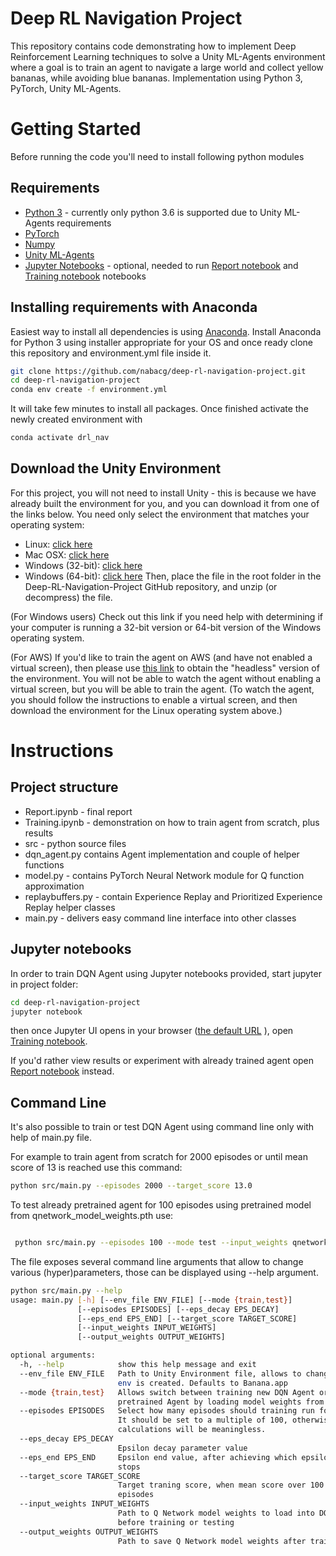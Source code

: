 # Deep RL Navigation Project
This repository contains code demonstrating how to implement Deep Reinforcement Learning techniques to solve a Unity ML-Agents environment where a goal is to  train an agent to navigate a large world and collect yellow bananas, while avoiding blue bananas. Implementation using Python 3, PyTorch, Unity ML-Agents.



# Getting Started
Before running the code you'll need to install following python modules

## Requirements 

- [Python 3](https://www.python.org/) - currently only python 3.6 is supported due to Unity ML-Agents requirements
- [PyTorch](https://www.pytorch.org)
- [Numpy](http://www.numpy.org/)
- [Unity ML-Agents](https://github.com/Unity-Technologies/ml-agents/blob/master/docs/Installation.md) 
- [Jupyter Notebooks](https://jupyter.org/) - optional, needed to run [Report notebook](Report.ipynb) and [Training notebook](Training.ipynb) notebooks

## Installing requirements with Anaconda
Easiest way to install all dependencies is using [Anaconda](https://www.anaconda.com/distribution/). Install Anaconda for Python 3 using installer appropriate for your OS and once ready clone this repository and environment.yml file inside it.

```bash
git clone https://github.com/nabacg/deep-rl-navigation-project.git
cd deep-rl-navigation-project
conda env create -f environment.yml

```
It will take few minutes to install all packages. Once finished activate the newly created environment with

```bash
conda activate drl_nav
``` 

## Download the Unity Environment
For this project, you will not need to install Unity - this is because we have already built the environment for you, and you can download it from one of the links below. You need only select the environment that matches your operating system:

 - Linux: [click here](https://s3-us-west-1.amazonaws.com/udacity-drlnd/P1/Banana/Banana_Linux.zip)
 - Mac OSX: [click here](https://s3-us-west-1.amazonaws.com/udacity-drlnd/P1/Banana/Banana.app.zip)
 - Windows (32-bit): [click here](https://s3-us-west-1.amazonaws.com/udacity-drlnd/P1/Banana/Banana_Windows_x86.zip)
 - Windows (64-bit): [click here](https://s3-us-west-1.amazonaws.com/udacity-drlnd/P1/Banana/Banana_Windows_x86_64.zip)
Then, place the file in the root folder in the Deep-RL-Navigation-Project GitHub repository, and unzip (or decompress) the file.

(For Windows users) Check out this link if you need help with determining if your computer is running a 32-bit version or 64-bit version of the Windows operating system.

(For AWS) If you'd like to train the agent on AWS (and have not enabled a virtual screen), then please use [this link](https://s3-us-west-1.amazonaws.com/udacity-drlnd/P1/Banana/Banana_Linux_NoVis.zip) to obtain the "headless" version of the environment. You will not be able to watch the agent without enabling a virtual screen, but you will be able to train the agent. (To watch the agent, you should follow the instructions to enable a virtual screen, and then download the environment for the Linux operating system above.)

# Instructions 

## Project structure


- Report.ipynb - final report 
- Training.ipynb - demonstration on how to train agent from scratch, plus results
- src - python source files
 - dqn_agent.py contains Agent implementation and couple of helper functions
 - model.py - contains PyTorch Neural Network module for Q function approximation
 - replaybuffers.py - contain Experience Replay and Prioritized Experience Replay helper classes
 - main.py - delivers easy command line interface into other classes

## Jupyter notebooks
In order to train DQN Agent using Jupyter notebooks provided, start jupyter in project folder:

```bash
cd deep-rl-navigation-project
jupyter notebook 
``` 

then once Jupyter UI opens in your browser ([the default URL](http://localhost:8888/tree/) ),  open [Training notebook](Training.ipynb). 

If you'd rather view results or experiment with already trained agent open [Report notebook](Report.ipynb) instead.

## Command Line

It's also possible to train or test DQN Agent using command line only with help of main.py file. 

For example to train agent from scratch for 2000 episodes or until mean score of 13 is reached use this command:

```bash
python src/main.py --episodes 2000 --target_score 13.0
```

 To test already pretrained agent for 100 episodes using pretrained model from  qnetwork_model_weights.pth use: 
```bash

 python src/main.py --episodes 100 --mode test --input_weights qnetwork_model_weights.pth

```

The file exposes several command line arguments that allow to change various (hyper)parameters, those can be displayed using --help argument.

```bash
python src/main.py --help
usage: main.py [-h] [--env_file ENV_FILE] [--mode {train,test}]
               [--episodes EPISODES] [--eps_decay EPS_DECAY]
               [--eps_end EPS_END] [--target_score TARGET_SCORE]
               [--input_weights INPUT_WEIGHTS]
               [--output_weights OUTPUT_WEIGHTS]

optional arguments:
  -h, --help            show this help message and exit
  --env_file ENV_FILE   Path to Unity Environment file, allows to change which
                        env is created. Defaults to Banana.app
  --mode {train,test}   Allows switch between training new DQN Agent or test
                        pretrained Agent by loading model weights from file
  --episodes EPISODES   Select how many episodes should training run for.
                        It should be set to a multiple of 100, otherwise target mean score
                        calculations will be meaningless.
  --eps_decay EPS_DECAY
                        Epsilon decay parameter value
  --eps_end EPS_END     Epsilon end value, after achieving which epsilon decay
                        stops
  --target_score TARGET_SCORE
                        Target traning score, when mean score over 100
                        episodes
  --input_weights INPUT_WEIGHTS
                        Path to Q Network model weights to load into DQN Agent
                        before training or testing
  --output_weights OUTPUT_WEIGHTS
                        Path to save Q Network model weights after training.

```